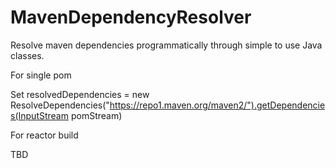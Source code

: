 # MavenDependencyResolver

Resolve maven dependencies programmatically through simple to use Java classes.

For single pom

  Set<Dependency> resolvedDependencies = new ResolveDependencies("https://repo1.maven.org/maven2/").getDependencies(InputStream pomStream)

For reactor build

 TBD
